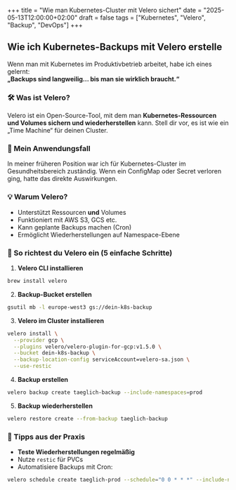 +++
title = "Wie man Kubernetes-Cluster mit Velero sichert"
date = "2025-05-13T12:00:00+02:00"
draft = false
tags = ["Kubernetes", "Velero", "Backup", "DevOps"]
+++

## Wie ich Kubernetes-Backups mit Velero erstelle

Wenn man mit Kubernetes im Produktivbetrieb arbeitet, habe ich eines gelernt:  
**„Backups sind langweilig... bis man sie wirklich braucht.“**

### 🛠️ Was ist Velero?

Velero ist ein Open-Source-Tool, mit dem man **Kubernetes-Ressourcen und Volumes sichern und wiederherstellen** kann. Stell dir vor, es ist wie ein „Time Machine“ für deinen Cluster.

### 🚀 Mein Anwendungsfall

In meiner früheren Position war ich für Kubernetes-Cluster im Gesundheitsbereich zuständig. Wenn ein ConfigMap oder Secret verloren ging, hatte das direkte Auswirkungen.

### 💡 Warum Velero?

- Unterstützt Ressourcen **und** Volumes
- Funktioniert mit AWS S3, GCS etc.
- Kann geplante Backups machen (Cron)
- Ermöglicht Wiederherstellungen auf Namespace-Ebene

### 🔧 So richtest du Velero ein (5 einfache Schritte)

1. **Velero CLI installieren**

```bash
brew install velero
```

2. **Backup-Bucket erstellen**

```bash
gsutil mb -l europe-west3 gs://dein-k8s-backup
```

3. **Velero im Cluster installieren**

```bash
velero install \
  --provider gcp \
  --plugins velero/velero-plugin-for-gcp:v1.5.0 \
  --bucket dein-k8s-backup \
  --backup-location-config serviceAccount=velero-sa.json \
  --use-restic
```

4. **Backup erstellen**

```bash
velero backup create taeglich-backup --include-namespaces=prod
```

5. **Backup wiederherstellen**

```bash
velero restore create --from-backup taeglich-backup
```

### 🧠 Tipps aus der Praxis

- **Teste Wiederherstellungen regelmäßig**
- Nutze `restic` für PVCs
- Automatisiere Backups mit Cron:

```bash
velero schedule create taeglich-prod --schedule="0 0 * * *" --include-namespaces=prod
```